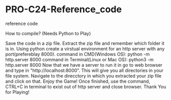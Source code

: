 # PRO-C24-Reference_code
reference code

How to compile? (Needs Python to Play)

Save the code in a zip file.
Extract the zip file and remember which folder it is in.
Using python create a virstual environment for an http server with any port(prefereblay 8000).
command in CMD(Windows OS): python -m http.server 8000
command in Terminal(Linux or Mac OS): python3 -m http.server 8000
Now that we have a server to run it in go to web browser and type in "http://localhost:8000". This will give you all directories in your file system.
Navigate to the direcctory in which you extracted your zip file and click on that.
Enjoy the Game!
Once finished, use the command, CTRL+C in terminal to exist out of http server and close browser.
Thank You for Playing!
